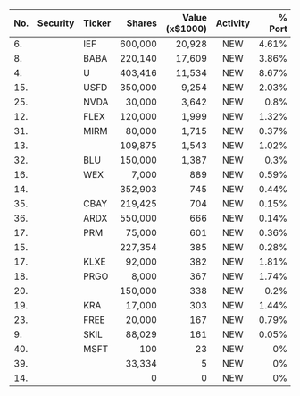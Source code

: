 No. | Security | Ticker | Shares | Value (x$1000) | Activity | % Port
|--- | --- | --- | ---:| ---:|:---:| ---:|
 6.||IEF</a>|600,000|20,928|NEW|4.61%|<a href=rel="bookmark"></a>
8.||BABA</a>|220,140|17,609|NEW|3.86%|<a href=rel="bookmark"></a>
4.||U</a>|403,416|11,534|NEW|8.67%|<a href=rel="bookmark"></a>
15.||USFD</a>|350,000|9,254|NEW|2.03%|<a href=rel="bookmark"></a>
25.||NVDA</a>|30,000|3,642|NEW|0.8%|<a href=rel="bookmark"></a>
12.||FLEX</a>|120,000|1,999|NEW|1.32%|<a href=rel="bookmark"></a>
31.||MIRM</a>|80,000|1,715|NEW|0.37%|<a href=rel="bookmark"></a>
13.|||109,875|1,543|NEW|1.02%|rel="bookmark"></a>
32.||BLU</a>|150,000|1,387|NEW|0.3%|<a href=rel="bookmark"></a>
16.||WEX</a>|7,000|889|NEW|0.59%|<a href=rel="bookmark"></a>
14.|||352,903|745|NEW|0.44%|rel="bookmark"></a>
35.||CBAY</a>|219,425|704|NEW|0.15%|<a href=rel="bookmark"></a>
36.||ARDX</a>|550,000|666|NEW|0.14%|<a href=rel="bookmark"></a>
17.||PRM</a>|75,000|601|NEW|0.36%|<a href=rel="bookmark"></a>
15.|||227,354|385|NEW|0.28%|rel="bookmark"></a>
17.||KLXE</a>|92,000|382|NEW|1.81%|<a href=rel="bookmark"></a>
18.||PRGO</a>|8,000|367|NEW|1.74%|<a href=rel="bookmark"></a>
20.|||150,000|338|NEW|0.2%|rel="bookmark"></a>
19.||KRA</a>|17,000|303|NEW|1.44%|<a href=rel="bookmark"></a>
23.||FREE</a>|20,000|167|NEW|0.79%|<a href=rel="bookmark"></a>
9.||SKIL</a>|88,029|161|NEW|0.05%|<a href=rel="bookmark"></a>
40.||MSFT</a>|100|23|NEW|0%|<a href=rel="bookmark"></a>
39.|||33,334|5|NEW|0%|rel="bookmark"></a>
14.|||0|0|NEW|0%|rel="bookmark"></a>
